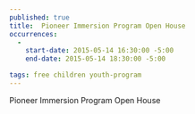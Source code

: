```yaml
---
published: true
title:  Pioneer Immersion Program Open House
occurrences:
  -
    start-date: 2015-05-14 16:30:00 -5:00
    end-date: 2015-05-14 18:30:00 -5:00

tags: free children youth-program
---
```

Pioneer Immersion Program Open House
